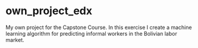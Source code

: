 # own_project_edx
My own project for the Capstone Course. In this exercise I create a machine learning algorithm for predicting informal workers in the Bolivian labor market.
